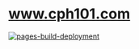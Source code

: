 # www.cph101.com

[![pages-build-deployment](https://github.com/cph101/www.cph101.com/actions/workflows/pages/pages-build-deployment/badge.svg)](https://github.com/cph101/www.cph101.com/actions/workflows/pages/pages-build-deployment)
